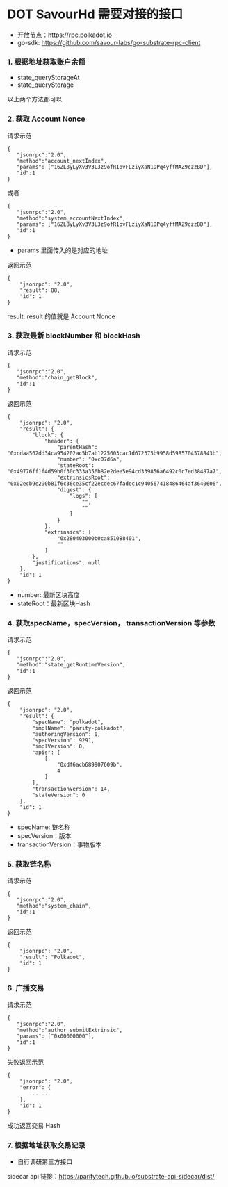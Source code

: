 # DOT SavourHd 需要对接的接口

- 开放节点：https://rpc.polkadot.io
- go-sdk: https://github.com/savour-labs/go-substrate-rpc-client

### 1. 根据地址获取账户余额

- state_queryStorageAt
- state_queryStorage 

以上两个方法都可以


### 2. 获取 Account Nonce 

请求示范
```
{
   "jsonrpc":"2.0",
   "method":"account_nextIndex",
   "params": ["16ZL8yLyXv3V3L3z9ofR1ovFLziyXaN1DPq4yffMAZ9czzBD"],
   "id":1
}
```
或者
```
{
   "jsonrpc":"2.0",
   "method":"system_accountNextIndex",
   "params": ["16ZL8yLyXv3V3L3z9ofR1ovFLziyXaN1DPq4yffMAZ9czzBD"],
   "id":1
}
```

- params 里面传入的是对应的地址

返回示范

```
{
    "jsonrpc": "2.0",
    "result": 88,
    "id": 1
}
```

result: result 的值就是 Account Nonce


### 3. 获取最新 blockNumber 和 blockHash

请求示范

```
{
   "jsonrpc":"2.0",
   "method":"chain_getBlock",
   "id":1
}
```
返回示范

```
{
    "jsonrpc": "2.0",
    "result": {
        "block": {
            "header": {
                "parentHash": "0xcdaa562dd34ca954202ac5b7ab1225603cac1d672375b9958d5985704578843b",
                "number": "0xc07d6a",
                "stateRoot": "0x49776ff1f4d59b0f30c333a356b82e2dee5e94cd339856a6492c0c7ed38487a7",
                "extrinsicsRoot": "0x02ecb9e290b81f6c36ce35cf22ecdec67fadec1c940567418486464af3640606",
                "digest": {
                    "logs": [
                        "",
                        ""
                    ]
                }
            },
            "extrinsics": [
                "0x280403000b0ca851088401",
                ""
            ]
        },
        "justifications": null
    },
    "id": 1
}
```
- number: 最新区块高度
- stateRoot：最新区块Hash

### 4. 获取specName，specVersion， transactionVersion 等参数

请求示范

```
{
   "jsonrpc":"2.0",
   "method":"state_getRuntimeVersion",
   "id":1
}
```
返回示范

```
{
    "jsonrpc": "2.0",
    "result": {
        "specName": "polkadot",
        "implName": "parity-polkadot",
        "authoringVersion": 0,
        "specVersion": 9291,
        "implVersion": 0,
        "apis": [
            [
                "0xdf6acb689907609b",
                4
            ]
        ],
        "transactionVersion": 14,
        "stateVersion": 0
    },
    "id": 1
}
```
- specName: 链名称
- specVersion：版本
- transactionVersion：事物版本

### 5. 获取链名称 

请求示范

```
{
   "jsonrpc":"2.0",
   "method":"system_chain",
   "id":1
}
```
返回示范

```
{
    "jsonrpc": "2.0",
    "result": "Polkadot",
    "id": 1
}
```

### 6. 广播交易

请求示范

```
{
   "jsonrpc":"2.0",
   "method":"author_submitExtrinsic",
   "params": ["0x00000000"],
   "id":1
}
```

失败返回示范

```
{
    "jsonrpc": "2.0",
    "error": {
       .......
    },
    "id": 1
}
```
成功返回交易 Hash


### 7. 根据地址获取交易记录

- 自行调研第三方接口


   
   
sidecar api 链接：https://paritytech.github.io/substrate-api-sidecar/dist/




